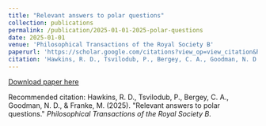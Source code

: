 ```yaml
---
title: "Relevant answers to polar questions"
collection: publications
permalink: /publication/2025-01-01-2025-polar-questions
date: 2025-01-01
venue: 'Philosophical Transactions of the Royal Society B'
paperurl: 'https://scholar.google.com/citations?view_op=view_citation&hl=en&user=7EPsnxEAAAAJ&sortby=pubdate&citation_for_view=7EPsnxEAAAAJ:HE397vMXCloC'
citation: 'Hawkins, R. D., Tsvilodub, P., Bergey, C. A., Goodman, N. D., &amp; Franke, M. (2025). &quot;Relevant answers to polar questions.&quot; <i>Philosophical Transactions of the Royal Society B</i>.'
---
```


<a href='https://scholar.google.com/citations?view_op=view_citation&hl=en&user=7EPsnxEAAAAJ&sortby=pubdate&citation_for_view=7EPsnxEAAAAJ:HE397vMXCloC'>Download paper here</a>

Recommended citation: Hawkins, R. D., Tsvilodub, P., Bergey, C. A., Goodman, N. D., & Franke, M. (2025). "Relevant answers to polar questions." <i>Philosophical Transactions of the Royal Society B</i>.